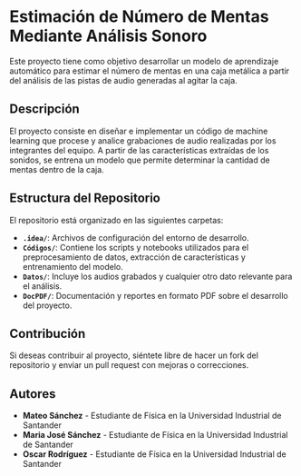 # Estimación de Número de Mentas Mediante Análisis Sonoro

Este proyecto tiene como objetivo desarrollar un modelo de aprendizaje automático para estimar el número de mentas en una caja metálica a partir del análisis de las pistas de audio generadas al agitar la caja. 

## Descripción

El proyecto consiste en diseñar e implementar un código de machine learning que procese y analice grabaciones de audio realizadas por los integrantes del equipo. A partir de las características extraídas de los sonidos, se entrena un modelo que permite determinar la cantidad de mentas dentro de la caja.

## Estructura del Repositorio

El repositorio está organizado en las siguientes carpetas:

- **`.idea/`**: Archivos de configuración del entorno de desarrollo.
- **`Códigos/`**: Contiene los scripts y notebooks utilizados para el preprocesamiento de datos, extracción de características y entrenamiento del modelo.
- **`Datos/`**: Incluye los audios grabados y cualquier otro dato relevante para el análisis.
- **`DocPDF/`**: Documentación y reportes en formato PDF sobre el desarrollo del proyecto.

## Contribución

Si deseas contribuir al proyecto, siéntete libre de hacer un fork del repositorio y enviar un pull request con mejoras o correcciones.

## Autores

- **Mateo Sánchez** - Estudiante de Física en la Universidad Industrial de Santander
- **Maria José Sánchez** - Estudiante de Física en la Universidad Industrial de Santander
- **Oscar Rodríguez** - Estudiante de Física en la Universidad Industrial de Santander


